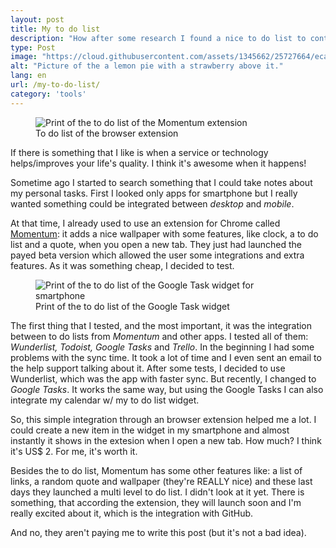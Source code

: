 ```yaml
---
layout: post
title: My to do list
description: "How after some research I found a nice to do list to control my personal tasks."
type: Post
image: "https://cloud.githubusercontent.com/assets/1345662/25727664/ecae6f76-3100-11e7-890f-6d967793ac76.jpg"
alt: "Picture of the a lemon pie with a strawberry above it."
lang: en
url: /my-to-do-list/
category: 'tools'
---
```


<figure class="thumb-left loading">
  <img src="https://cloud.githubusercontent.com/assets/1345662/25727450/aeb1082e-30ff-11e7-8054-5f1d900f5042.jpg" alt="Print of the to do list of the Momentum extension">
  <figcaption>To do list of the browser extension</figcaption>
</figure>

If there is something that I like is when a service or technology helps/improves your life's quality. I think it's awesome when it happens!

Sometime ago I started to search something that I could take notes about my personal tasks. First I looked only apps for smartphone but I really wanted something could be integrated between _desktop_ and _mobile_.

At that time, I already used to use an extension for Chrome called [Momentum](https://momentumdash.com/): it adds a nice wallpaper with some features, like clock, a to do list and a quote, when you open a new tab. They just had launched the payed beta version which allowed the user some integrations and extra features. As it was something cheap, I decided to test.

<figure class="thumb-left loading">
  <img src="https://cloud.githubusercontent.com/assets/1345662/25727604/749229d8-3100-11e7-879d-42b39bc9cce8.jpg" alt="Print of the to do list of the Google Task widget for smartphone">
  <figcaption>Print of the to do list of the Google Task widget</figcaption>
</figure>

The first thing that I tested, and the most important, it was the integration between to do lists from _Momentum_ and other apps. I tested all of them: _Wunderlist, Todoist, Google Tasks_ and _Trello_. In the beginning I had some problems with the sync time. It took a lot of time and I even sent an email to the help support talking about it. After some tests, I decided to use Wunderlist, which was the app with faster sync. But recently, I changed to _Google Tasks_. It works the same way, but using the Google Tasks I can also integrate my calendar w/ my to do list widget.

So, this simple integration through an browser extension helped me a lot. I could create a new item in the widget in my smartphone and almost instantly it shows in the extesion when I open a new tab. How much? I think it's US$ 2. For me, it's worth it.

Besides the to do list, Momentum has some other features like: a list of links, a random quote and wallpaper (they're REALLY nice) and these last days they launched a multi level to do list. I didn't look at it yet. There is something, that according the extension, they will launch soon and I'm really excited about it, which is the integration with GitHub.

And no, they aren't paying me to write this post (but it's not a bad idea).
